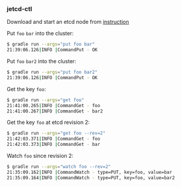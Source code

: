 ### jetcd-ctl

Download and start an etcd node from [instruction](https://github.com/etcd-io/etcd/releases/latest)

Put `foo` `bar` into the cluster:

```bash
$ gradle run --args="put foo bar"
21:39:06.126|INFO |CommandPut - OK
 ```

Put `foo` `bar2` into the cluster:

```bash
$ gradle run --args="put foo bar2"
21:39:06.126|INFO |CommandPut - OK
```

Get the key `foo`:

```bash
$ gradle run --args="get foo"
21:41:00.265|INFO |CommandGet - foo
21:41:00.267|INFO |CommandGet - bar2
```

Get the key `foo` at etcd revision 2:

```bash
$ gradle run --args="get foo --rev=2"
21:42:03.371|INFO |CommandGet - foo
21:42:03.373|INFO |CommandGet - bar
```

Watch `foo` since revision 2:

```bash
$ gradle run --args="watch foo --rev=2"
21:35:09.162|INFO |CommandWatch - type=PUT, key=foo, value=bar
21:35:09.164|INFO |CommandWatch - type=PUT, key=foo, value=bar2
```
